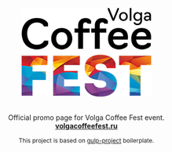 <div align="center">
  <img alt="Volga Coffee Fest" src="https://github.com/digikid/volga-coffee-fest/raw/main/logo.png" />
  <br><br>
  <p>Official promo page for Volga Coffee Fest event.<br><b><a href="http://volgacoffeefest.ru/">volgacoffeefest.ru</a></b></p>
   <p style="font-size: 12px;">This project is based on <a href="https://github.com/digikid/gulp-project">gulp-project</a> boilerplate.</p>
</div>
